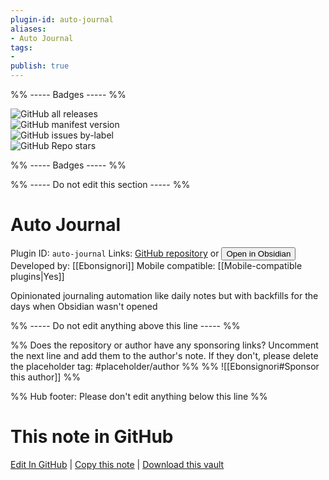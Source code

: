 ```yaml
---
plugin-id: auto-journal
aliases:
- Auto Journal
tags: 
- 
publish: true
---
```


%% ----- Badges ----- %%

![GitHub all releases](https://img.shields.io/github/downloads/Ebonsignori/obsidian-auto-journal/total?color=573E7A&logo=github&style=for-the-badge)   
![GitHub manifest version](https://img.shields.io/github/manifest-json/v/Ebonsignori/obsidian-auto-journal?color=573E7A&logo=github&style=for-the-badge)   
![GitHub issues by-label](https://img.shields.io/github/issues/Ebonsignori/obsidian-auto-journal/help%20wanted?color=573E7A&logo=github&style=for-the-badge)   
![GitHub Repo stars](https://img.shields.io/github/stars/Ebonsignori/obsidian-auto-journal?color=573E7A&logo=github&style=for-the-badge)

%% ----- Badges ----- %%

%% ----- Do not edit this section ----- %%

# Auto Journal

Plugin ID: `auto-journal`
Links: [GitHub repository](https://github.com/Ebonsignori/obsidian-auto-journal) or [<button id=HH>Open in Obsidian</button>](obsidian://show-plugin?id=auto-journal)
Developed by: [[Ebonsignori]]
Mobile compatible: [[Mobile-compatible plugins|Yes]]

Opinionated journaling automation like daily notes but with backfills for the days when Obsidian wasn't opened

%% ----- Do not edit anything above this line ----- %% 

%% Does the repository or author have any sponsoring links? Uncomment the next line and add them to the author's note. If they don't, please delete the placeholder tag: #placeholder/author %%
%% ![[Ebonsignori#Sponsor this author]] %%

%% Hub footer: Please don't edit anything below this line %%

# This note in GitHub

<span class="git-footer">[Edit In GitHub](https://github.dev/obsidian-community/obsidian-hub/blob/main/02%20-%20Community%20Expansions/02.05%20All%20Community%20Expansions/Plugins/auto-journal.md "git-hub-edit-note") | [Copy this note](https://raw.githubusercontent.com/obsidian-community/obsidian-hub/main/02%20-%20Community%20Expansions/02.05%20All%20Community%20Expansions/Plugins/auto-journal.md "git-hub-copy-note") | [Download this vault](https://github.com/obsidian-community/obsidian-hub/archive/refs/heads/main.zip "git-hub-download-vault") </span>
